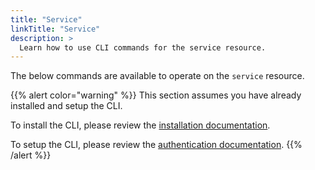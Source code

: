 ```yaml
---
title: "Service"
linkTitle: "Service"
description: >
  Learn how to use CLI commands for the service resource.
---
```


The below commands are available to operate on the `service` resource.

{{% alert color="warning" %}}
This section assumes you have already installed and setup the CLI.

To install the CLI, please review the [installation documentation](/docs/cli/install/).

To setup the CLI, please review the [authentication documentation](/docs/cli/authentication/).
{{% /alert %}}
